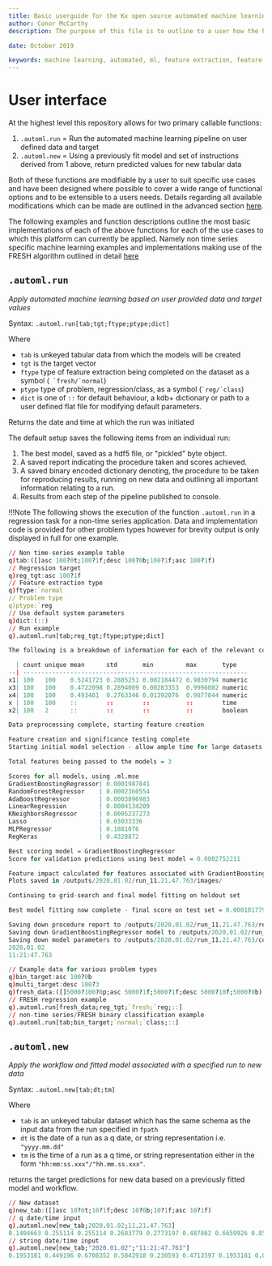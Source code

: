 ```yaml
---
title: Basic userguide for the Kx open source automated machine learning offering.
author: Conor McCarthy
description: The purpose of this file is to outline to a user how the highest level callable functions within the repository are to be used and what is acceptable as input for the each function. This will also outline some areas where users should be careful applying this functionality.

date: October 2019

keywords: machine learning, automated, ml, feature extraction, feature selection, data cleansing
---
```

# User interface

At the highest level this repository allows for two primary callable functions:

1. `.automl.run` = Run the automated machine learning pipeline on user defined data and target
2. `.automl.new` = Using a previously fit model and set of instructions derived from 1 above, return predicted values for new tabular data

Both of these functions are modifiable by a user to suit specific use cases and have been designed where possible to cover a wide range of functional options and to be extensible to a users needs. Details regarding all available modifications which can be made are outlined in the advanced section [here](../adv/params).

The following examples and function descriptions outline the most basic implementations of each of the above functions for each of the use cases to which this platform can currently be applied. Namely non time series specific machine learning examples and implementations making use of the FRESH algorithm outlined in detail [here](../../toolkit/fresh)

## `.automl.run`

_Apply automated machine learning based on user provided data and target values_

Syntax: `.automl.run[tab;tgt;ftype;ptype;dict]`

Where

-   `tab` is unkeyed tabular data from which the models will be created
-   `tgt` is the target vector
-   `ftype` type of feature extraction being completed on the dataset as a symbol (``` `fresh/`normal```)
-   `ptype` type of problem, regression/class, as a symbol (``` `reg/`class ```)
-   `dict` is one of `::` for default behaviour, a kdb+ dictionary or path to a user defined flat file for modifying default parameters.

Returns the date and time at which the run was initiated

The default setup saves the following items from an individual run:

1. The best model, saved as a hdf5 file, or "pickled" byte object.
2. A saved report indicating the procedure taken and scores achieved.
3. A saved binary encoded dictionary denoting, the procedure to be taken for reproducing results, running on new data and outlining all important information relating to a run.
4. Results from each step of the pipeline published to console.

!!!Note
	The following shows the execution of the function `.automl.run` in a regression task for a non-time series application. Data and implementation code is provided for other problem types however for brevity output is only displayed in full for one example.

```q
// Non time-series example table
q)tab:([]asc 100?0t;100?1f;desc 100?0b;100?1f;asc 100?1f)
// Regression target
q)reg_tgt:asc 100?1f
// Feature extraction type
q)ftype:`normal
// Problem type
q)ptype:`reg
// Use default system parameters
q)dict:(::)
// Run example
q).automl.run[tab;reg_tgt;ftype;ptype;dict]

The following is a breakdown of information for each of the relevant columns in the dataset

  | count unique mean      std       min         max       type   
--| --------------------------------------------------------------
x1| 100   100    0.5241723 0.2885251 0.002184472 0.9830794 numeric
x3| 100   100    0.4722098 0.2894009 0.00283353  0.9996082 numeric
x4| 100   100    0.493481  0.2763346 0.01392076  0.9877844 numeric
x | 100   100    ::        ::        ::          ::        time   
x2| 100   2      ::        ::        ::          ::        boolean

Data preprocessing complete, starting feature creation

Feature creation and significance testing complete
Starting initial model selection - allow ample time for large datasets

Total features being passed to the models = 3

Scores for all models, using .ml.mse
GradientBoostingRegressor| 0.0001987841
RandomForestRegressor    | 0.0002360554
AdaBoostRegressor        | 0.0003896983
LinearRegression         | 0.0004134209
KNeighborsRegressor      | 0.0005237273
Lasso                    | 0.03033336
MLPRegressor             | 0.1881076
RegKeras                 | 0.4328872

Best scoring model = GradientBoostingRegressor
Score for validation predictions using best model = 0.0002752211

Feature impact calculated for features associated with GradientBoostingRegressor model
Plots saved in /outputs/2020.01.02/run_11.21.47.763/images/

Continuing to grid-search and final model fitting on holdout set

Best model fitting now complete - final score on test set = 0.0001017797

Saving down procedure report to /outputs/2020.01.02/run_11.21.47.763/report/
Saving down GradientBoostingRegressor model to /outputs/2020.01.02/run_11.21.47.763/models/
Saving down model parameters to /outputs/2020.01.02/run_11.21.47.763/config/
2020.01.02
11:21:47.763

// Example data for various problem types
q)bin_target:asc 100?0b
q)multi_target:desc 100?3
q)fresh_data:([]5000?100?0p;asc 5000?1f;5000?1f;desc 5000?10f;5000?0b)
// FRESH regression example
q).automl.run[fresh_data;reg_tgt;`fresh;`reg;::]
// non-time series/FRESH binary classification example
q).automl.run[tab;bin_target;`normal;`class;::]
```

## `.automl.new`

_Apply the workflow and fitted model associated with a specified run to new data_

Syntax: `.automl.new[tab;dt;tm]`

Where

-   `tab` is an unkeyed tabular dataset which has the same schema as the input data from the run specified in `fpath`
-   `dt` is the date of a run as a q date, or string representation i.e. `"yyyy.mm.dd"`
-   `tm` is the time of a run as a q time, or string representation either in the form `"hh:mm:ss.xxx"/"hh.mm.ss.xxx"`.

returns the target predictions for new data based on a previously fitted model and workflow.

```q
// New dataset
q)new_tab:([]asc 10?0t;10?1f;desc 10?0b;10?1f;asc 10?1f)
// q date/time input
q).automl.new[new_tab;2020.01.02;11.21.47.763]
0.1404663 0.255114 0.255114 0.2683779 0.2773197 0.487862 0.6659926 0.8547356 ..
// string date/time input
q).automl.new[new_tab;"2020.01.02";"11:21:47.763"]
0.1953181 0.449196 0.6708352 0.5842918 0.230593 0.4713597 0.1953181 0.0576498..
```

